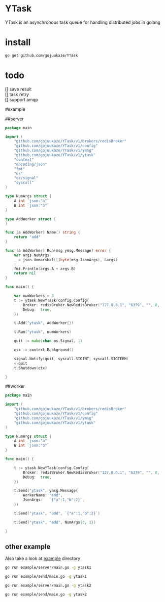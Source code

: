 # YTask
YTask is an asynchronous task queue for handling distributed jobs in golang

# install
```bash
go get github.com/gojuukaze/YTask
```

# todo
[] save result  
[] task retry  
[] support amqp

#example

##server

```go
package main

import (
	"github.com/gojuukaze/YTask/v1/brokers/redisBroker"
	"github.com/gojuukaze/YTask/v1/config"
	"github.com/gojuukaze/YTask/v1/ymsg"
	"github.com/gojuukaze/YTask/v1/ytask"
	"context"
	"encoding/json"
	"fmt"
	"os"
	"os/signal"
	"syscall"
)

type NumArgs struct {
	A int `json:"a"`
	B int `json:"b"`
}

type AddWorker struct {
}

func (a AddWorker) Name() string {
	return "add"
}

func (a AddWorker) Run(msg ymsg.Message) error {
	var args NumArgs
	_ = json.Unmarshal([]byte(msg.JsonArgs), &args)

	fmt.Println(args.A + args.B)
	return nil
}

func main() {

	var numWorkers = 3
	t := ytask.NewYTask(config.Config{
		Broker: redisBroker.NewRedisBroker("127.0.0.1", "6379", "", 0, numWorkers),
		Debug:  true,
	})

	t.Add("ytask", AddWorker{})

	t.Run("ytask", numWorkers)

	quit := make(chan os.Signal, 1)

	ctx := context.Background()

	signal.Notify(quit, syscall.SIGINT, syscall.SIGTERM)
	<-quit
	t.Shutdown(ctx)

}

```

##worker

```go
package main

import (
	"github.com/gojuukaze/YTask/v1/brokers/redisBroker"
	"github.com/gojuukaze/YTask/v1/config"
	"github.com/gojuukaze/YTask/v1/ymsg"
	"github.com/gojuukaze/YTask/v1/ytask"
)

type NumArgs struct {
	A int `json:"a"`
	B int `json:"b"`
}

func main() {

	t := ytask.NewYTask(config.Config{
		Broker: redisBroker.NewRedisBroker("127.0.0.1", "6379", "", 0, 3),
		Debug:  true,
	})

	t.Send("ytask", ymsg.Message{
		WorkerName: "add",
		JsonArgs:   `{"a":1,"b":2}`,
	})

	t.Send("ytask", "add", `{"a":1,"b":2}`)

	t.Send("ytask", "add", NumArgs{3, 1})

}

```

## other example
Also take a look at [example](https://github.com/gojuukaze/YTask/tree/master/example) directory
```bash
go run example/server/main.go -g ytask1

go run example/send/main.go -g ytask1
```

```bash
go run example/server/main.go -g ytask2

go run example/send/main.go -g ytask2
```